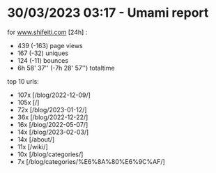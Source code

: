 # 30/03/2023 03:17 - Umami report
for www.shifeiti.com [24h] :

 - 439 (-163) page views
 - 167 (-32) uniques
 - 124 (-11) bounces
 - 6h 58' 37'' (-7h 28' 57'') totaltime


top 10 urls:
 - 107x [/blog/2022-12-09/]
 - 105x [/]
 - 72x [/blog/2023-01-12/]
 - 36x [/blog/2022-12-22/]
 - 16x [/blog/2022-05-07/]
 - 14x [/blog/2023-02-03/]
 - 14x [/about/]
 - 11x [/wiki/]
 - 10x [/blog/categories/]
 - 7x [/blog/categories/%E6%8A%80%E6%9C%AF/]


